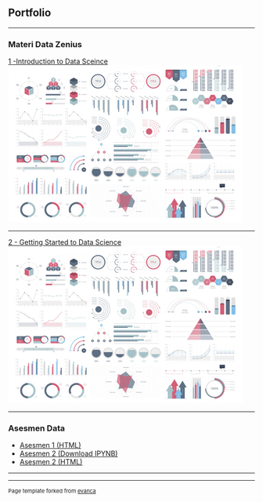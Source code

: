 ## Portfolio

---

### Materi Data Zenius

[1 -Introduction to Data Sceince](/pdf/1_Introduction_to_Data_Science.pdf)
<img src="images/dummy_thumbnail.jpg?raw=true"/>

---
[2 - Getting Started to Data Science ](/pdf/2_Getting_Started_to_Data_Science.pdf)
<img src="images/dummy_thumbnail.jpg?raw=true"/>

---

### Asesmen Data

- [Asesmen 1 (HTML)](https://shellyanat.github.io/Asesmen1.html)
- [Asesmen 2 (Download IPYNB)](https://shellyanat.github.io/AsesmenTopic2.ipynb)
- [Asesmen 2 (HTML)](https://shellyanat.github.io/AsesmenTopic2.html)

---




---
<p style="font-size:11px">Page template forked from <a href="https://github.com/evanca/quick-portfolio">evanca</a></p>
<!-- Remove above link if you don't want to attibute -->
